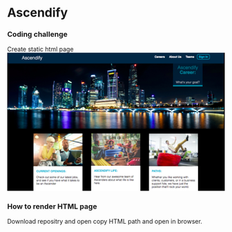 # Ascendify

### Coding challenge
Create static html page
![alt text](https://github.com/hanniedong/Ascendify/blob/master/assets/screenshot.png)

### How to render HTML page
Download repositry and open copy HTML path and open in browser. 
